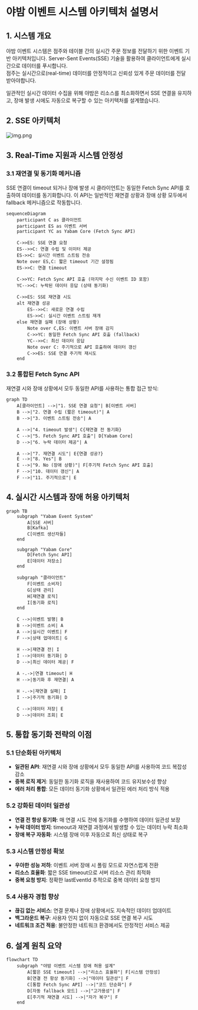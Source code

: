 # 야밤 이벤트 시스템 아키텍처 설명서

## 1. 시스템 개요

야밤 이벤트 시스템은 점주와 테이블 간의 실시간 주문 정보를 전달하기 위한 이벤트 기반 아키텍처입니다. Server-Sent Events(SSE) 기술을 활용하여 클라이언트에게 실시간으로 데이터를 푸시합니다.
<br>점주는 실시간으로(real-time) 데이터를 안정적이고 신뢰성 있게 주문 데이터를 전달 받아야합니다.

일관적인 실시간 데이터 수집을 위해 야밤은 리소스를 최소화하면서 SSE 연결을 유지하고, 장애 발생 시에도 자동으로 복구할 수 있는 아키텍처를 설계했습니다.

## 2. SSE 아키텍처

![img.png](img.png)

## 3. Real-Time 지원과 시스템 안정성

### 3.1 재연결 및 동기화 메커니즘

SSE 연결이 timeout 되거나 장애 발생 시 클라이언트는 동일한 Fetch Sync API를 호출하여 데이터를 동기화합니다. 이 API는 일반적인 재연결 상황과 장애 상황 모두에서 fallback 메커니즘으로
작동합니다.

``` mermaid
sequenceDiagram
    participant C as 클라이언트
    participant ES as 이벤트 서버
    participant YC as Yabam Core (Fetch Sync API)
    
    C->>ES: SSE 연결 요청
    ES-->>C: 연결 수립 및 이미터 제공
    ES->>C: 실시간 이벤트 스트림 전송
    Note over ES,C: 짧은 timeout 기간 설정됨
    ES->>C: 연결 timeout
    
    C->>YC: Fetch Sync API 호출 (마지막 수신 이벤트 ID 포함)
    YC-->>C: 누락된 데이터 응답 (상태 동기화)
    
    C->>ES: SSE 재연결 시도
    alt 재연결 성공
        ES-->>C: 새로운 연결 수립
        ES->>C: 실시간 이벤트 스트림 재개
    else 재연결 실패 (장애 상황)
        Note over C,ES: 이벤트 서버 장애 감지
        C->>YC: 동일한 Fetch Sync API 호출 (fallback)
        YC-->>C: 최신 데이터 응답
        Note over C: 주기적으로 API 호출하여 데이터 갱신
        C->>ES: SSE 연결 주기적 재시도
    end
```

### 3.2 통합된 Fetch Sync API

재연결 시와 장애 상황에서 모두 동일한 API를 사용하는 통합 접근 방식:

``` mermaid
graph TD
    A[클라이언트] -->|"1. SSE 연결 요청"| B[이벤트 서버]
    B -->|"2. 연결 수립 (짧은 timeout)"| A
    B -->|"3. 이벤트 스트림 전송"| A
    
    A -->|"4. timeout 발생"| C{재연결 전 동기화}
    C -->|"5. Fetch Sync API 호출"| D[Yabam Core]
    D -->|"6. 누락 데이터 제공"| A
    
    A -->|"7. 재연결 시도"| E{연결 성공?}
    E -->|"8. Yes"| B
    E -->|"9. No (장애 상황)"| F[주기적 Fetch Sync API 호출]
    F -->|"10. 데이터 갱신"| A
    F -->|"11. 주기적으로"| E
```

## 4. 실시간 시스템과 장애 허용 아키텍처

``` mermaid
graph TB
    subgraph "Yabam Event System"
        A[SSE 서버]
        B[Kafka]
        C[이벤트 생산자들]
    end
    
    subgraph "Yabam Core"
        D[Fetch Sync API]
        E[데이터 저장소]
    end
    
    subgraph "클라이언트"
        F[이벤트 소비자]
        G[상태 관리]
        H[재연결 로직]
        I[동기화 로직]
    end
    
    C -->|이벤트 발행| B
    B -->|이벤트 소비| A
    A -->|실시간 이벤트| F
    F -->|상태 업데이트| G
    
    H -->|재연결 전| I
    I -->|데이터 동기화| D
    D -->|최신 데이터 제공| F
    
    A -.->|연결 timeout| H
    H -->|동기화 후 재연결| A
    
    H -.->|재연결 실패| I
    I -->|주기적 동기화| D
    
    C -->|데이터 저장| E
    D -->|데이터 조회| E
```

## 5. 통합 동기화 전략의 이점

### 5.1 단순화된 아키텍처

- **일관된 API**: 재연결 시와 장애 상황에서 모두 동일한 API를 사용하여 코드 복잡성 감소
- **중복 로직 제거**: 동일한 동기화 로직을 재사용하여 코드 유지보수성 향상
- **에러 처리 통합**: 모든 데이터 동기화 상황에서 일관된 에러 처리 방식 적용

### 5.2 강화된 데이터 일관성

- **연결 전 항상 동기화**: 매 연결 시도 전에 동기화를 수행하여 데이터 일관성 보장
- **누락 데이터 방지**: timeout과 재연결 과정에서 발생할 수 있는 데이터 누락 최소화
- **장애 복구 자동화**: 시스템 장애 이후 자동으로 최신 상태로 복구

### 5.3 시스템 안정성 확보

- **우아한 성능 저하**: 이벤트 서버 장애 시 폴링 모드로 자연스럽게 전환
- **리소스 효율화**: 짧은 SSE timeout으로 서버 리소스 관리 최적화
- **중복 요청 방지**: 정확한 lastEventId 추적으로 중복 데이터 요청 방지

### 5.4 사용자 경험 향상

- **끊김 없는 서비스**: 연결 문제나 장애 상황에서도 지속적인 데이터 업데이트
- **백그라운드 복구**: 사용자 인지 없이 자동으로 SSE 연결 복구 시도
- **네트워크 조건 적응**: 불안정한 네트워크 환경에서도 안정적인 서비스 제공

## 6. 설계 원칙 요약

``` mermaid
flowchart TD
    subgraph "야밤 이벤트 시스템 장애 허용 설계"
        A[짧은 SSE timeout] -->|"리소스 효율화"| F[시스템 안정성]
        B[연결 전 항상 동기화] -->|"데이터 일관성"| F
        C[통합 Fetch Sync API] -->|"코드 단순화"| F
        D[자동 fallback 모드] -->|"고가용성"| F
        E[주기적 재연결 시도] -->|"자가 복구"| F
    end
```

